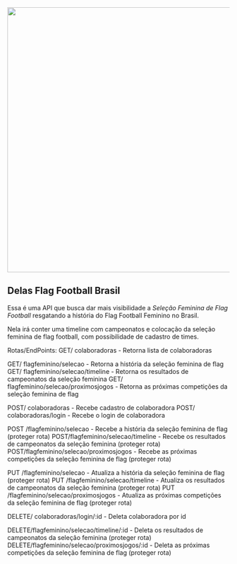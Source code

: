 <div align="center">
<img src="https://user-images.githubusercontent.com/82970341/178192797-8f9be18c-8328-4bc7-800e-536daa78af10.jpg" width="600px"/>
</div>

## Delas Flag Football Brasil

Essa é uma API que busca dar mais visibilidade a *Seleção Feminina de Flag Football* resgatando a história do Flag Football Feminino no Brasil. 

Nela irá conter uma timeline com campeonatos e colocação da seleção feminina de flag football, com possibilidade de cadastro de times.

Rotas/EndPoints:
GET/ colaboradoras - Retorna lista de colaboradoras

GET/ flagfeminino/selecao - Retorna a história da seleção feminina de flag
GET/ flagfeminino/selecao/timeline - Retorna os resultados de campeonatos da seleção feminina
GET/ flagfeminino/selecao/proximosjogos - Retorna as próximas competições da seleção feminina de flag


POST/ colaboradoras - Recebe cadastro de colaboradora
POST/ colaboradoras/login - Recebe o login de colaboradora

POST /flagfeminino/selecao - Recebe a história da seleção feminina de flag (proteger rota)
POST/flagfeminino/selecao/timeline - Recebe os resultados de campeonatos da seleção feminina (proteger rota)
POST/flagfeminino/selecao/proximosjogos - Recebe as próximas competições da seleção feminina de flag (proteger rota)


PUT /flagfeminino/selecao - Atualiza  a história da seleção feminina de flag (proteger rota)
PUT /flagfeminino/selecao/timeline - Atualiza os resultados de campeonatos da seleção feminina (proteger rota)
PUT /flagfeminino/selecao/proximosjogos - Atualiza  as próximas competições da seleção feminina de flag (proteger rota)

DELETE/ colaboradoras/login/:id - Deleta colaboradora por id

DELETE/flagfeminino/selecao/timeline/:id - Deleta os resultados de campeonatos da seleção feminina (proteger rota)
DELETE/flagfeminino/selecao/proximosjogos/:id -  Deleta  as próximas competições da seleção feminina de flag (proteger rota)

